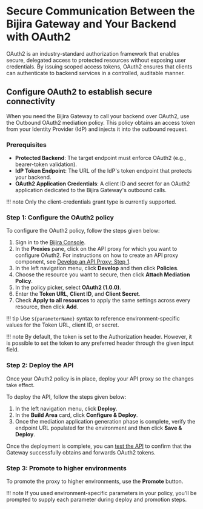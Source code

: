# Secure Communication Between the Bijira Gateway and Your Backend with OAuth2

OAuth2 is an industry-standard authorization framework that enables secure, delegated access to protected resources without exposing user credentials. By issuing scoped access tokens, OAuth2 ensures that clients can authenticate to backend services in a controlled, auditable manner.

## Configure OAuth2 to establish secure connectivity

When you need the Bijira Gateway to call your backend over OAuth2, use the Outbound OAuth2 mediation policy. This policy obtains an access token from your Identity Provider (IdP) and injects it into the outbound request.

### Prerequisites

- **Protected Backend**: The target endpoint must enforce OAuth2 (e.g., bearer-token validation).
- **IdP Token Endpoint**: The URL of the IdP's token endpoint that protects your backend.
- **OAuth2 Application Credentials**: A client ID and secret for an OAuth2 application dedicated to the Bijira Gateway's outbound calls.

!!! note
    Only the client-credentials grant type is currently supported.

### Step 1: Configure the OAuth2 policy

To configure the OAuth2 policy, follow the steps given below:

1. Sign in to the [Bijira Console](https://console.bijira.dev/).
2. In the **Proxies** pane, click on the API proxy for which you want to configure OAuth2. For instructions on how to create an API proxy component, see [Develop an API Proxy: Step 1](../../create-api-proxy/my-apis/http/import-api-contract.md).
3. In the left navigation menu, click **Develop** and then click **Policies**.
4. Choose the resource you want to secure, then click **Attach Mediation Policy**.
5. In the policy picker, select **OAuth2 (1.0.0)**.
6. Enter the **Token URL**, **Client ID**, and **Client Secret**.
7. Check **Apply to all resources** to apply the same settings across every resource, then click **Add**.

!!! tip
    Use `${parameterName}` syntax to reference environment-specific values for the Token URL, client ID, or secret.

!!! note
    By default, the token is set to the Authorization header. However, it is possible to set the token to any preferred header through the given input field.

### Step 2: Deploy the API

Once your OAuth2 policy is in place, deploy your API proxy so the changes take effect.

To deploy the API, follow the steps given below:

1. In the left navigation menu, click **Deploy**.
2. In the **Build Area** card, click **Configure & Deploy**.
3. Once the mediation application generation phase is complete, verify the endpoint URL populated for the environment and then click **Save & Deploy**.

Once the deployment is complete, you can [test the API](../test-api-proxy/openapi-console.md) to confirm that the Gateway successfully obtains and forwards OAuth2 tokens.

### Step 3: Promote to higher environments

To promote the proxy to higher environments, use the **Promote** button.

!!! note
    If you used environment-specific parameters in your policy, you'll be prompted to supply each parameter during deploy and promotion steps.